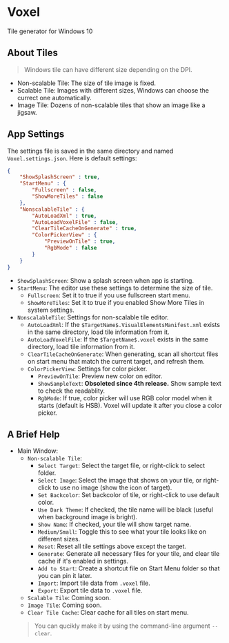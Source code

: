 # Voxel
Tile generator for Windows 10

## About Tiles
>Windows tile can have different size depending on the DPI.
* Non-scalable Tile: The size of tile image is fixed.
* Scalable Tile: Images with different sizes, Windows can choose the currect one automatically.
* Image Tile: Dozens of non-scalable tiles that show an image like a jigsaw.

## App Settings
The settings file is saved in the same directory and named `Voxel.settings.json`.
Here is default settings:
```json
{
	"ShowSplashScreen" : true,
	"StartMenu" : {
		"Fullscreen" : false,
		"ShowMoreTiles" : false
	},
	"NonscalableTile" : {
		"AutoLoadXml" : true,
		"AutoLoadVoxelFile" : false,
		"ClearTileCacheOnGenerate" : true,
		"ColorPickerView" : {
			"PreviewOnTile" : true,
			"RgbMode" : false
		}
	}
}
```
- `ShowSplashScreen`: Show a splash screen when app is starting.
- `StartMenu`: The editor use these settings to determine the size of tile.
    - `Fullscreen`: Set it to true if you use fullscreen start menu.
    - `ShowMoreTiles`: Set it to true if you enabled Show More Tiles in system settings.
- `NonscalableTile`: Settings for non-scalable tile editor.
    - `AutoLoadXml`: If the `$TargetName$.VisualElementsManifest.xml` exists in the same directory, load tile information from it.
    - `AutoLoadVoxelFile`: If the `$TargetName$.voxel` exists in the same directory, load tile information from it.
    - `ClearTileCacheOnGenerate`: When generating, scan all shortcut files on start menu that match the current target, and refresh them.
    - `ColorPickerView`: Settings for color picker.
        - `PreviewOnTile`: Preview new color on editor.
        - `ShowSampleText`: **Obsoleted since 4th release.** Show sample text to check the readablity.
		- `RgbMode`: If true, color picker will use RGB color model when it starts (default is HSB). Voxel will update it after you close a color picker.

## A Brief Help
- Main Window:
	- `Non-scalable Tile`:
		- `Select Target`: Select the target file, or right-click to select folder.
		- `Select Image`: Select the image that shows on your tile, or right-click to use no image (show the icon of target).
		- `Set Backcolor`: Set backcolor of tile, or right-click to use default color.
		- `Use Dark Theme`: If checked, the tile name will be black (useful when background image is bright).
		- `Show Name`: If checked, your tile will show target name.
		- `Medium/Small`: Toggle this to see what your tile looks like on different sizes.
		- `Reset`: Reset all tile settings above except the target.
		- `Generate`: Generate all necessary files for your tile, and clear tile cache if it's enabled in settings.
		- `Add to Start`: Create a shortcut file on Start Menu folder so that you can pin it later.
		- `Import`: Import tile data from `.voxel` file.
		- `Export`: Export tile data to `.voxel` file.
	- `Scalable Tile`: Coming soon.
	- `Image Tile`: Coming soon.
	- `Clear Tile Cache`: Clear cache for all tiles on start menu.
	>You can qucikly make it by using the command-line argument `--clear`.